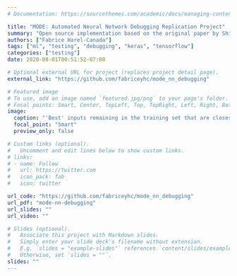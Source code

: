 ```yaml
---
# Documentation: https://sourcethemes.com/academic/docs/managing-content/

title: "MODE: Automated Neural Network Debugging Replication Project"
summary: "Open source implementation based on the original paper by Shiqing Ma *et al.* with a comparison of newly considered distance functions."
authors: ["Fabrice Harel-Canada"]
tags: ["ml", "testing", "debugging", "keras", "tensorflow"]
categories: ["testing"]
date: 2020-08-01T00:51:52-07:00

# Optional external URL for project (replaces project detail page).
external_link: "https://github.com/fabriceyhc/mode_nn_debugging"

# Featured image
# To use, add an image named `featured.jpg/png` to your page's folder.
# Focal points: Smart, Center, TopLeft, Top, TopRight, Left, Right, BottomLeft, Bottom, BottomRight.
image:
  caption: "'Best' inputs remaining in the training set that are closest to the canonical class heatmap."
  focal_point: "Smart"
  preview_only: false

# Custom links (optional).
#   Uncomment and edit lines below to show custom links.
# links:
# - name: Follow
#   url: https://twitter.com
#   icon_pack: fab
#   icon: twitter

url_code: "https://github.com/fabriceyhc/mode_nn_debugging"
url_pdf: "mode-nn-debugging"
url_slides: ""
url_video: ""

# Slides (optional).
#   Associate this project with Markdown slides.
#   Simply enter your slide deck's filename without extension.
#   E.g. `slides = "example-slides"` references `content/slides/example-slides.md`.
#   Otherwise, set `slides = ""`.
slides: ""
---
```

